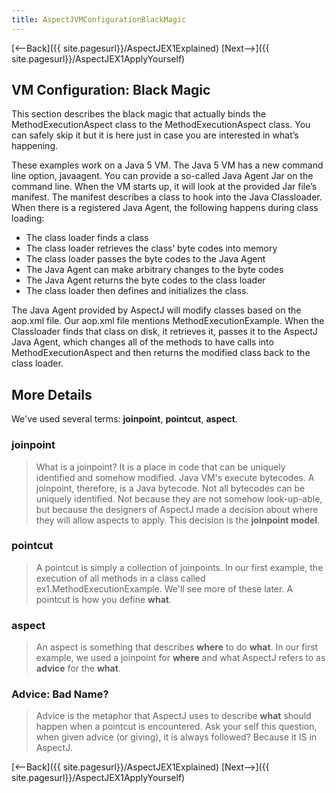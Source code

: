```yaml
---
title: AspectJVMConfigurationBlackMagic
---
```

[<--Back]({{ site.pagesurl}}/AspectJEX1Explained) [Next-->]({{ site.pagesurl}}/AspectJEX1ApplyYourself)

## VM Configuration: Black Magic
This section describes the black magic that actually binds the MethodExecutionAspect class to the MethodExecutionAspect class. You can safely skip it but it is here just in case you are interested in what’s happening.

These examples work on a Java 5 VM. The Java 5 VM has a new command line option, javaagent. You can provide a so-called Java Agent Jar on the command line. When the VM starts up, it will look at the provided Jar file’s manifest. The manifest describes a class to hook into the Java Classloader. When there is a registered Java Agent, the following happens during class loading:
* The class loader finds a class
* The class loader retrieves the class’ byte codes into memory
* The class loader passes the byte codes to the Java Agent
* The Java Agent can make arbitrary changes to the byte codes
* The Java Agent returns the byte codes to the class loader
* The class loader then defines and initializes the class.

The Java Agent provided by AspectJ will modify classes based on the aop.xml file. Our aop.xml file mentions MethodExecutionExample. When the Classloader finds that class on disk, it retrieves it, passes it to the AspectJ Java Agent, which changes all of the methods to have calls into MethodExecutionAspect and then returns the modified class back to the class loader.

## More Details
We've used several terms: **joinpoint**, **pointcut**, **aspect**.

### joinpoint
> What is a joinpoint? It is a place in code that can be uniquely identified and somehow modified. Java VM's execute bytecodes. A joinpoint, therefore, is a Java bytecode. Not all bytecodes can be uniquely identified. Not because they are not somehow look-up-able, but because the designers of AspectJ made a decision about where they will allow aspects to apply. This decision is the **joinpoint model**.

### pointcut
> A pointcut is simply a collection of joinpoints. In our first example, the execution of all methods in a class called ex1.MethodExecutionExample. We'll see more of these later. A pointcut is how you define **what**.

### aspect
> An aspect is something that describes **where** to do **what**. In our first example, we used a joinpoint for **where** and what AspectJ refers to as **advice** for the **what**.

### Advice: Bad Name?
> Advice is the metaphor that AspectJ uses to describe **what** should happen when a pointcut is encountered. Ask your self this question, when given advice (or giving), it is always followed? Because it IS in AspectJ.

[<--Back]({{ site.pagesurl}}/AspectJEX1Explained) [Next-->]({{ site.pagesurl}}/AspectJEX1ApplyYourself)